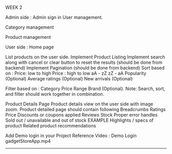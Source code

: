WEEK 2

Admin side :
Admin sign in
User management.
<!-- Implement search along with cancel or clear button to reset the results (should be done from backend) -->
<!-- Implement Pagination (should be done from backend) -->
Category management 
<!-- Implement search along with cancel or clear button to reset the results (should be done from backend). -->
<!-- Pagination  (should be done from backend). -->
Product management
<!-- Implement Add,Edit and Delete(Soft Delete) products. -->
<!-- Images should be cropped and resized properly before upload. -->

User side :
Home page
<!-- Implement forgot password. -->
List products on the user side.
Implement Product Listing
Implement search along with cancel or clear button to reset the results (should be done from backend)
Implement Pagination (should be done from backend)
Sort based on : 
Price: low to high
Price : high to low 
 aA - zZ 
zZ - aA 
Popularity  (Optional)
Average ratings (Optional)
New arrivals (Optional)
<!-- Featured (Optional) -->
Filter based on : 
Category
Price Range
Brand (Optional).
Note: Search, sort, and filter should work together in combination.
<!-- Ensure blocked/unlisted  products are hidden. -->
Product Details Page
Product details view on the user side with image zoom.
Product detailed page should contain following 
 Breadcrumbs 
 Ratings 
 Price
 Discounts or coupons applied
 Reviews 
 Stock 
Proper error handles Sold out / unavailable  and  out of stock EXAMPLE
 Highlights / specs of product 
 Related product recommendations
<!-- Redirect users to product listing page,  if the product is blocked or unavailable on refresh or on other actions (example: onclick of a addtocart Button) -->

Add Demo login in your Project
Reference Video : Demo Login gadgetStoreApp.mp4




------------------------------------------------------------------------------------------------------------------------------------------

<!-- Edit product  -->
<!-- Add pagination for all tables -->
<!-- Search need to done from backend in shop -->
<!-- Forget password -->
<!-- Crop image -->